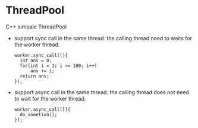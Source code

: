 # ThreadPool
C++ simpale ThreadPool

* support sync call in the same thread.
the calling thread need to waits for the worker thread.

      worker.sync_call([]{
    	int ans = 0;
    	for(int i = 1; i <= 100; i++)
    		ans += i;
    	return ans;
      });

* support async call in the same thread.
the calling thread does not need to wait for the worker thread.

	  worker.async_call([]{
	    do_sometion();
	  });
